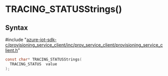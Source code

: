 # TRACING_STATUSStrings()

## Syntax

\#include "[azure-iot-sdk-c/provisioning_service_client/inc/prov_service_client/provisioning_service_client.h](../provisioning-service-client-h.md)"  
```C
const char* TRACING_STATUSStrings(
  TRACING_STATUS  value
);
```

